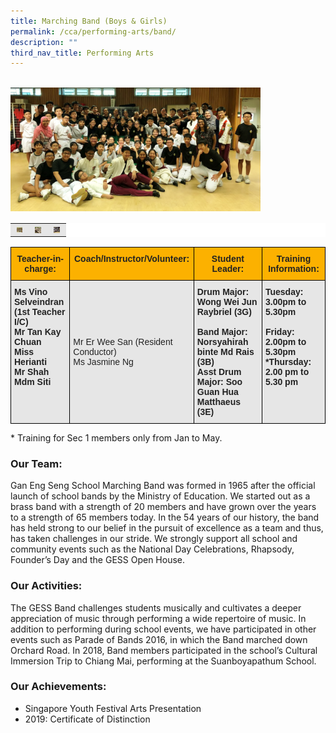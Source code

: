 ```yaml
---
title: Marching Band (Boys & Girls)
permalink: /cca/performing-arts/band/
description: ""
third_nav_title: Performing Arts
---
```

<br>
<img src="/images/GESSBAND2019.jpeg" 
         style="width:400px"
	/>
	
<table style="box-sizing: inherit; border-collapse: collapse; border-spacing: 0px; max-width: 100%; color: rgb(34, 34, 34); font-family: &quot;Source Sans Pro&quot;, sans-serif; font-size: 16px; font-style: normal; font-variant-ligatures: normal; font-variant-caps: normal; font-weight: 400; letter-spacing: normal; orphans: 2; text-align: start; text-transform: none; white-space: normal; widows: 2; word-spacing: 0px; -webkit-text-stroke-width: 0px; background-color: rgb(255, 255, 255); text-decoration-thickness: initial; text-decoration-style: initial; text-decoration-color: initial; width: 826.664px;"><tbody style="box-sizing: inherit;"><tr style="box-sizing: inherit; background: rgb(230, 230, 230);"><td style="box-sizing: inherit; padding: 5px 10px; width: 9px; text-align: center;"><a href="/images/SYF-Band-150x150.jpeg" target="_blank" rel="noopener noreferrer" style="box-sizing: inherit; background-color: transparent; transition: all 0.25s ease-in-out 0s; outline: 0px; color: rgb(255, 208, 26); text-decoration: underline;"><img class="aligncenter wp-image-19598 size-thumbnail" src="/images/SYF-Band-150x150.jpeg" alt="Syf Band" width="150" height="150" style="box-sizing: inherit; border: 0px; vertical-align: middle; max-width: 100%; height: auto; margin: auto; display: block; clear: both;"></a></td><td style="box-sizing: inherit; padding: 5px 10px; width: 10px; text-align: center;"><a href="/images/Band-Pic2-150x150.jpeg" target="_blank" rel="noopener noreferrer" style="box-sizing: inherit; background-color: transparent; transition: all 0.25s ease-in-out 0s; color: rgb(241, 174, 22); text-decoration: underline;"><img class="aligncenter wp-image-19596 size-thumbnail" src="/images/Band-Pic2-150x150.jpeg" alt="Band Pic2" width="150" height="150" style="box-sizing: inherit; border: 0px; vertical-align: middle; max-width: 100%; height: auto; margin: auto; display: block; clear: both;"></a></td><td style="box-sizing: inherit; padding: 5px 10px; width: 10px; text-align: center;"><a href="/images/Band-Pic1-150x150.jpeg" target="_blank" rel="noopener noreferrer" style="box-sizing: inherit; background-color: transparent; transition: all 0.25s ease-in-out 0s; color: rgb(241, 174, 22); text-decoration: underline;"><img class="aligncenter wp-image-19595 size-thumbnail" src="/images/Band-Pic1-150x150.jpeg" alt="Band Pic1" width="150" height="150" style="box-sizing: inherit; border: 0px; vertical-align: middle; max-width: 100%; height: auto; margin: auto; display: block; clear: both;"></a></td></tr></tbody></table>

<style type="text/css">
.tg  {border-collapse:collapse;border-spacing:0;}
.tg td{border-color:black;border-style:solid;border-width:1px;font-family:Arial, sans-serif;font-size:14px;
  overflow:hidden;padding:10px 5px;word-break:normal;}
.tg th{border-color:black;border-style:solid;border-width:1px;font-family:Arial, sans-serif;font-size:14px;
  font-weight:normal;overflow:hidden;padding:10px 5px;word-break:normal;}
.tg .tg-h5mn{background-color:#E6E6E6;color:#222;text-align:left;vertical-align:middle}
.tg .tg-5lr7{background-color:#FCB100;color:#222;font-weight:bold;text-align:center;vertical-align:top}
.tg .tg-rs0e{background-color:#E6E6E6;color:#222;font-weight:bold;text-align:left;vertical-align:top}
</style>
<table class="tg">
<thead>
  <tr>
    <th class="tg-5lr7"><span style="font-weight:bold">Teacher-in-charge:</span></th>
    <th class="tg-5lr7"><span style="font-weight:bold">Coach/Instructor/Volunteer:</span></th>
    <th class="tg-5lr7"><span style="font-weight:bold">Student Leader:</span></th>
    <th class="tg-5lr7"><span style="font-weight:bold">Training Information:</span></th>
  </tr>
</thead>
<tbody>
  <tr>
    <td class="tg-rs0e"><span style="font-weight:bold">Ms Vino Selveindran</span><br><span style="font-weight:bold">(1st Teacher I/C)</span><br>Mr Tan Kay Chuan<br>Miss Herianti<br>Mr Shah<br>Mdm Siti</td>
    <td class="tg-h5mn">Mr Er Wee San (Resident Conductor)<br>Ms Jasmine Ng</td>
    <td class="tg-rs0e"><span style="font-weight:bold">Drum Major</span>: Wong Wei Jun Raybriel (3G)<br><br><span style="font-weight:bold">Band Major</span>: Norsyahirah binte Md Rais (3B)<br><span style="font-weight:bold">Asst Drum Major</span>: Soo Guan Hua Matthaeus (3E)</td>
    <td class="tg-rs0e"><span style="font-weight:bold">Tuesday</span>: 3.00pm to 5.30pm<br><br><span style="font-weight:bold">Friday</span>: 2.00pm to 5.30pm<br>*<span style="font-weight:bold">Thursday</span>: 2.00 pm to 5.30 pm</td>
  </tr>
</tbody>
</table>

\* Training for Sec 1 members only from Jan to May.

### Our Team:

Gan Eng Seng School Marching Band was formed in 1965 after the official launch of school bands by the Ministry of Education. We started out as a brass band with a strength of 20 members and have grown over the years to a strength of 65 members today. In the 54 years of our history, the band has held strong to our belief in the pursuit of excellence as a team and thus, has taken challenges in our stride. We strongly support all school and community events such as the National Day Celebrations, Rhapsody, Founder’s Day and the GESS Open House.

### Our Activities:

The GESS Band challenges students musically and cultivates a deeper appreciation of music through performing a wide repertoire of music. In addition to performing during school events, we have participated in other events such as Parade of Bands 2016, in which the Band marched down Orchard Road. In 2018, Band members participated in the school’s Cultural Immersion Trip to Chiang Mai, performing at the Suanboyapathum School.

### Our Achievements:

*   Singapore Youth Festival Arts Presentation
*   2019: Certificate of Distinction